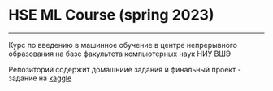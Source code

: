 # HSE ML Course (spring 2023)

---

Курс по введению в машинное обучение в центре непрерывного образования на базе факультета компьютерных наук НИУ ВШЭ  

Репозиторий содержит домашниие задания и финальный проект - задание на [kaggle](https://www.kaggle.com/competitions/tmdb-box-office-prediction/leaderboard "kaggle tmdb-box-office")  
